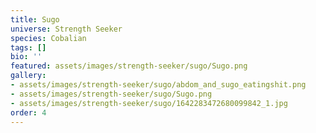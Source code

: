 ```yaml
---
title: Sugo
universe: Strength Seeker
species: Cobalian
tags: []
bio: ''
featured: assets/images/strength-seeker/sugo/Sugo.png
gallery:
- assets/images/strength-seeker/sugo/abdom_and_sugo_eatingshit.png
- assets/images/strength-seeker/sugo/Sugo.png
- assets/images/strength-seeker/sugo/1642283472680099842_1.jpg
order: 4
---
```

